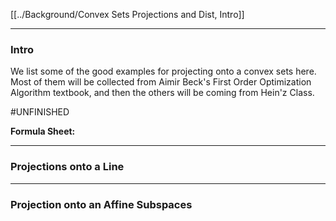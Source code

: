 [[../Background/Convex Sets Projections and Dist, Intro]]


---
### **Intro**

We list some of the good examples for projecting onto a convex sets here. Most of them will be collected from Aimir Beck's First Order Optimization Algorithm textbook, and then the others will be coming from Hein'z Class. 

#UNFINISHED

**Formula Sheet:** 


---
### **Projections onto a Line**



---
### **Projection onto an Affine Subspaces**
